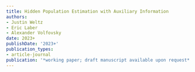 ```yaml
---
title: Hidden Population Estimation with Auxiliary Information
authors:
- Justin Weltz
- Eric Laber
- Alexander Volfovsky
date: 2023+
publishDate: '2023+'
publication_types:
- article-journal
publication: '*working paper; draft manuscript available upon request*'
---
```

